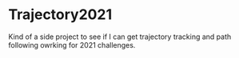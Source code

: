 # Trajectory2021
Kind of a side project to see if I can get trajectory tracking and path following owrking for 2021 challenges.

